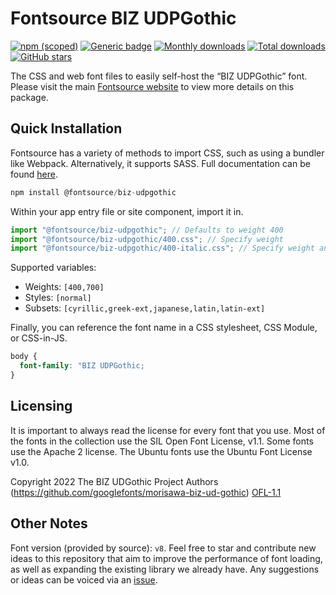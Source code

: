 # Fontsource BIZ UDPGothic

[![npm (scoped)](https://img.shields.io/npm/v/@fontsource/biz-udpgothic?color=brightgreen)](https://www.npmjs.com/package/@fontsource/biz-udpgothic) [![Generic badge](https://img.shields.io/badge/fontsource-passing-brightgreen)](https://github.com/fontsource/fontsource) [![Monthly downloads](https://badgen.net/npm/dm/@fontsource/biz-udpgothic)](https://github.com/fontsource/fontsource) [![Total downloads](https://badgen.net/npm/dt/@fontsource/biz-udpgothic)](https://github.com/fontsource/fontsource) [![GitHub stars](https://img.shields.io/github/stars/fontsource/fontsource.svg?style=social&label=Star)](https://github.com/fontsource/fontsource/stargazers)

The CSS and web font files to easily self-host the “BIZ UDPGothic” font. Please visit the main [Fontsource website](https://fontsource.org/fonts/biz-udpgothic) to view more details on this package.

## Quick Installation

Fontsource has a variety of methods to import CSS, such as using a bundler like Webpack. Alternatively, it supports SASS. Full documentation can be found [here](https://beta.fontsource.org/docs/getting-started/introduction).

```javascript
npm install @fontsource/biz-udpgothic
```

Within your app entry file or site component, import it in.

```javascript
import "@fontsource/biz-udpgothic"; // Defaults to weight 400
import "@fontsource/biz-udpgothic/400.css"; // Specify weight
import "@fontsource/biz-udpgothic/400-italic.css"; // Specify weight and style

```

Supported variables:
- Weights: `[400,700]`
- Styles: `[normal]`
- Subsets: `[cyrillic,greek-ext,japanese,latin,latin-ext]`

Finally, you can reference the font name in a CSS stylesheet, CSS Module, or CSS-in-JS.

```css
body {
  font-family: "BIZ UDPGothic;
}
```

## Licensing
It is important to always read the license for every font that you use.
Most of the fonts in the collection use the SIL Open Font License, v1.1. Some fonts use the Apache 2 license. The Ubuntu fonts use the Ubuntu Font License v1.0.

Copyright 2022 The BIZ UDGothic Project Authors (https://github.com/googlefonts/morisawa-biz-ud-gothic)
[OFL-1.1](http://scripts.sil.org/OFL)

## Other Notes
Font version (provided by source): `v8`.
Feel free to star and contribute new ideas to this repository that aim to improve the performance of font loading, as well as expanding the existing library we already have. Any suggestions or ideas can be voiced via an [issue](https://github.com/fontsource/fontsource/issues).